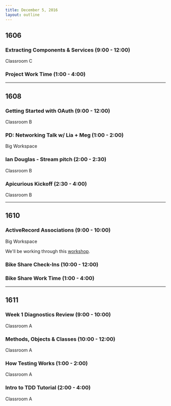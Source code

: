 ```yaml
---
title: December 5, 2016
layout: outline
---
```



## 1606

### Extracting Components & Services (9:00 - 12:00)

Classroom C

### Project Work Time (1:00 - 4:00)

***

## 1608

### Getting Started with OAuth (9:00 - 12:00)

Classroom B

### PD: Networking Talk w/ Lia + Meg (1:00 - 2:00)

Big Workspace

### Ian Douglas - Stream pitch (2:00 - 2:30)

Classroom B

### Apicurious Kickoff (2:30 - 4:00)

Classroom B

***

## 1610

### ActiveRecord Associations (9:00 - 10:00)

Big Workspace

We'll be working through this [workshop](https://gist.github.com/case-eee/bae07f692f627baf697245a6932485fc).

### Bike Share Check-Ins (10:00 - 12:00)

### Bike Share Work Time (1:00 - 4:00)

***

## 1611

### Week 1 Diagnostics Review (9:00 - 10:00)

Classroom A

### Methods, Objects & Classes (10:00 - 12:00)

Classroom A

### How Testing Works (1:00 - 2:00)

Classroom A

### Intro to TDD Tutorial (2:00 - 4:00)

Classroom A
